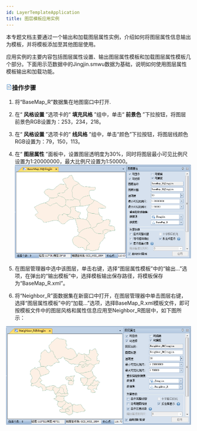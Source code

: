 ```yaml
---
id: LayerTemplateApplication
title: 图层模板应用实例
---
```

本专题文档主要通过一个输出和加载图层属性实例，介绍如何将图层属性信息输出为模板，并将模板添加至其他图层使用。

应用实例的主要内容包括图层属性设置、输出图层属性模板和加载图层属性模板几个部分。下面用示范数据中的Jingjin.smwu数据为基础，说明如何使用图层属性模板输出和加载功能。

### ![](../../img/read.gif)操作步骤

  1. 将“BaseMap_R”数据集在地图窗口中打开.
  2. 在“ **风格设置** ”选项卡的“ **填充风格** ”组中，单击“ **前景色** ”下拉按钮，将图层前景色RGB设置为：253，234，218。
  3. 在“ **风格设置** ”选项卡的“ **线风格** ”组中，单击“颜色”下拉按钮，将图层线颜色RGB设置为：79，150，113。
  4. 在“ **图层属性** ”面板中，设置图层透明度为30%，同时将图层最小可见比例尺设置为1:20000000，最大比例尺设置为1:50000。
![](img/Application1.png)  

  5. 在图层管理器中选中该图层，单击右键，选择“图层属性模板”中的“输出…”选项，在弹出的“输出模板”中，选择模板输出保存路径，将模板保存为“BaseMap_R.xml”。
  6. 将“Neighbor_R”面数据集在新窗口中打开，在图层管理器中单击图层右键，选择“图层属性模板”中的“加载…”选项，选择BaseMap_R.xml模板文件，即可按模板文件中的图层风格和属性信息应用至Neighbor_R图层中，如下图所示：  
  
![](img/Application2.png)  
